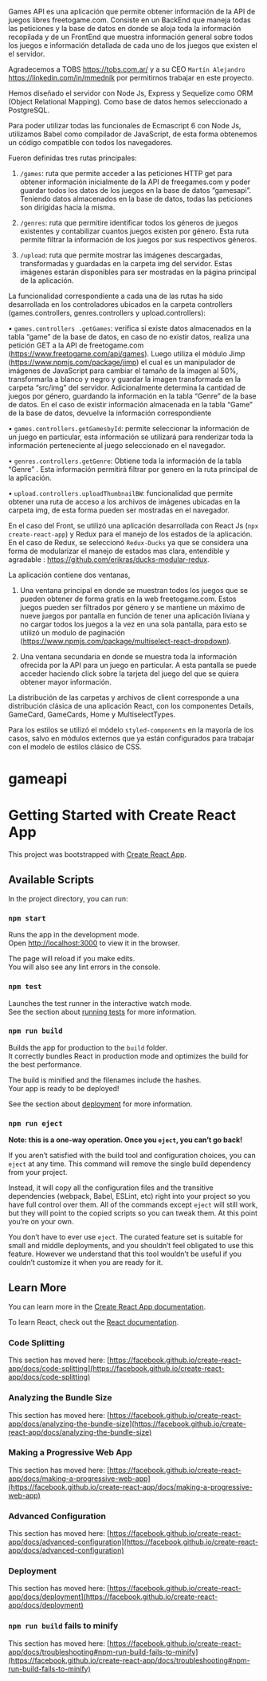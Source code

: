 Games API es una aplicación que permite obtener información de la API de juegos libres freetogame.com. Consiste en un BackEnd que maneja todas las peticiones y la base de datos en donde se aloja toda la información recopilada y de un FrontEnd que muestra información general sobre todos los juegos e información detallada de cada uno de los juegos que existen el el servidor.

Agradecemos a TOBS https://tobs.com.ar/ y a su CEO `Martín Alejandro` https://linkedin.com/in/mmednik por permitirnos trabajar en este proyecto.

Hemos diseñado el servidor con Node Js, Express y Sequelize como ORM (Object Relational Mapping). Como base de datos hemos seleccionado a PostgreSQL.

Para poder utilizar todas las funcionales de Ecmascript 6 con Node Js, utilizamos Babel como compilador de JavaScript, de esta forma obtenemos un código compatible con todos los navegadores.

Fueron definidas tres rutas principales:

1. `/games`: ruta que permite acceder a las peticiones HTTP get para obtener información inicialmente de la API de freegames.com y poder guardar todos los datos de los juegos en la base de datos “gamesapi”. Teniendo datos almacenados en la base de datos, todas las peticiones son dirigidas hacia la misma.

2. `/genres`: ruta que permitire identificar todos los géneros de juegos existentes y contabilizar cuantos juegos existen por género. Esta ruta permite filtrar la información de los juegos por sus respectivos géneros.

3. `/upload`: ruta que permite mostrar las imágenes descargadas, transformadas y guardadas en la carpeta img del servidor. Estas imágenes estarán disponibles para ser mostradas en la página principal de la aplicación.

La funcionalidad correspondiente a cada una de las rutas ha sido desarrollada en los controladores ubicados en la carpeta controllers (games.controllers, genres.controllers y upload.controllers):

• `games.controllers .getGames`: verifica si existe datos almacenados en la tabla “game” de la base de datos, en caso de no existir datos, realiza una petición GET a la API de freetogame.com (https://www.freetogame.com/api/games). Luego utiliza el módulo Jimp (https://www.npmjs.com/package/jimp) el cual es un manipulador de imágenes de JavaScript para cambiar el tamaño de la imagen al 50%, transformarla a blanco y negro y guardar la imagen transformada en la carpeta “src/img” del servidor. Adicionalmente determina la cantidad de juegos por género, guardando la información en la tabla “Genre” de la base de datos. En el caso de existir información almacenada en la tabla “Game” de la base de datos, devuelve la información correspondiente

• `games.controllers.getGamesbyId`: permite seleccionar la información de un juego en particular, esta información se utilizará para renderizar toda la información perteneciente al juego seleccionado en el navegador.

• `genres.controllers.getGenre`: Obtiene toda la información de la tabla “Genre” . Esta información permitirá filtrar por genero en la ruta principal de la aplicación.

• `upload.controllers.uploadThumbnailBW`: funcionalidad que permite obtener una ruta de acceso a los archivos de imágenes ubicadas en la carpeta img, de esta forma pueden ser mostradas en el navegador.

En el caso del Front, se utilizó una aplicación desarrollada con React Js (`npx create-react-app`) y Redux para el manejo de los estados de la aplicación. En el caso de Redux, se seleccionó `Redux-Ducks` ya que se considera una forma de modularizar el manejo de estados mas clara, entendible y agradable : https://github.com/erikras/ducks-modular-redux.

La aplicación contiene dos ventanas,

1. Una ventana principal en donde se muestran todos los juegos que se pueden obtener de forma gratis en la web freetogame.com. Estos juegos pueden ser filtrados por género y se mantiene un máximo de nueve juegos por pantalla en función de tener una aplicación liviana y no cargar todos los juegos a la vez en una sola pantalla, para esto se utilizó un modulo de paginación (https://www.npmjs.com/package/multiselect-react-dropdown).

2. Una ventana secundaria en donde se muestra toda la información ofrecida por la API para un juego en particular. A esta pantalla se puede acceder haciendo click sobre la tarjeta del juego del que se quiera obtener mayor información.

La distribución de las carpetas y archivos de client corresponde a una distribución clásica de una aplicación React, con los componentes Details, GameCard, GameCards, Home y MultiselectTypes.

Para los estilos se utilizó el módelo `styled-components` en la mayoría de los casos, salvo en módulos externos que ya están configurados para trabajar con el modelo de estilos clásico de CSS.

# gameapi

# Getting Started with Create React App

This project was bootstrapped with [Create React App](https://github.com/facebook/create-react-app).

## Available Scripts

In the project directory, you can run:

### `npm start`

Runs the app in the development mode.\
Open [http://localhost:3000](http://localhost:3000) to view it in the browser.

The page will reload if you make edits.\
You will also see any lint errors in the console.

### `npm test`

Launches the test runner in the interactive watch mode.\
See the section about [running tests](https://facebook.github.io/create-react-app/docs/running-tests) for more information.

### `npm run build`

Builds the app for production to the `build` folder.\
It correctly bundles React in production mode and optimizes the build for the best performance.

The build is minified and the filenames include the hashes.\
Your app is ready to be deployed!

See the section about [deployment](https://facebook.github.io/create-react-app/docs/deployment) for more information.

### `npm run eject`

**Note: this is a one-way operation. Once you `eject`, you can’t go back!**

If you aren’t satisfied with the build tool and configuration choices, you can `eject` at any time. This command will remove the single build dependency from your project.

Instead, it will copy all the configuration files and the transitive dependencies (webpack, Babel, ESLint, etc) right into your project so you have full control over them. All of the commands except `eject` will still work, but they will point to the copied scripts so you can tweak them. At this point you’re on your own.

You don’t have to ever use `eject`. The curated feature set is suitable for small and middle deployments, and you shouldn’t feel obligated to use this feature. However we understand that this tool wouldn’t be useful if you couldn’t customize it when you are ready for it.

## Learn More

You can learn more in the [Create React App documentation](https://facebook.github.io/create-react-app/docs/getting-started).

To learn React, check out the [React documentation](https://reactjs.org/).

### Code Splitting

This section has moved here: [https://facebook.github.io/create-react-app/docs/code-splitting](https://facebook.github.io/create-react-app/docs/code-splitting)

### Analyzing the Bundle Size

This section has moved here: [https://facebook.github.io/create-react-app/docs/analyzing-the-bundle-size](https://facebook.github.io/create-react-app/docs/analyzing-the-bundle-size)

### Making a Progressive Web App

This section has moved here: [https://facebook.github.io/create-react-app/docs/making-a-progressive-web-app](https://facebook.github.io/create-react-app/docs/making-a-progressive-web-app)

### Advanced Configuration

This section has moved here: [https://facebook.github.io/create-react-app/docs/advanced-configuration](https://facebook.github.io/create-react-app/docs/advanced-configuration)

### Deployment

This section has moved here: [https://facebook.github.io/create-react-app/docs/deployment](https://facebook.github.io/create-react-app/docs/deployment)

### `npm run build` fails to minify

This section has moved here: [https://facebook.github.io/create-react-app/docs/troubleshooting#npm-run-build-fails-to-minify](https://facebook.github.io/create-react-app/docs/troubleshooting#npm-run-build-fails-to-minify)

